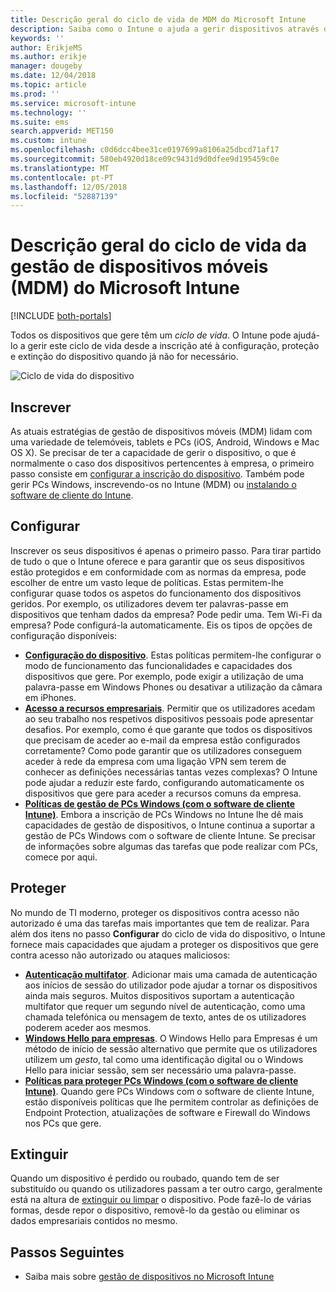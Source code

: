 ```yaml
---
title: Descrição geral do ciclo de vida de MDM do Microsoft Intune
description: Saiba como o Intune o ajuda a gerir dispositivos através do respetivo ciclo de vida, desde a inscrição até à configuração e à eventual extinção.
keywords: ''
author: ErikjeMS
ms.author: erikje
manager: dougeby
ms.date: 12/04/2018
ms.topic: article
ms.prod: ''
ms.service: microsoft-intune
ms.technology: ''
ms.suite: ems
search.appverid: MET150
ms.custom: intune
ms.openlocfilehash: c0d6dcc4bee31ce0197699a8106a25dbcd71af17
ms.sourcegitcommit: 580eb4920d18ce09c9431d9d0dfee9d195459c0e
ms.translationtype: MT
ms.contentlocale: pt-PT
ms.lasthandoff: 12/05/2018
ms.locfileid: "52887139"
---
```

# <a name="overview-of-the-microsoft-intune-mobile-device-management-mdm-lifecycle"></a>Descrição geral do ciclo de vida da gestão de dispositivos móveis (MDM) do Microsoft Intune

[!INCLUDE [both-portals](./includes/note-for-both-portals.md)]

Todos os dispositivos que gere têm um *ciclo de vida*. O Intune pode ajudá-lo a gerir este ciclo de vida desde a inscrição até à configuração, proteção e extinção do dispositivo quando já não for necessário.

![Ciclo de vida do dispositivo](./media/device-lifecycle.png "ciclo de vida do dispositivo do Intune")

## <a name="enroll"></a>Inscrever
As atuais estratégias de gestão de dispositivos móveis (MDM) lidam com uma variedade de telemóveis, tablets e PCs (iOS, Android, Windows e Mac OS X). Se precisar de ter a capacidade de gerir o dispositivo, o que é normalmente o caso dos dispositivos pertencentes à empresa, o primeiro passo consiste em [configurar a inscrição do dispositivo](device-enrollment.md). Também pode gerir PCs Windows, inscrevendo-os no Intune (MDM) ou [instalando o software de cliente do Intune](manage-windows-pcs-with-microsoft-intune.md).

## <a name="configure"></a>Configurar
Inscrever os seus dispositivos é apenas o primeiro passo. Para tirar partido de tudo o que o Intune oferece e para garantir que os seus dispositivos estão protegidos e em conformidade com as normas da empresa, pode escolher de entre um vasto leque de políticas. Estas permitem-lhe configurar quase todos os aspetos do funcionamento dos dispositivos geridos. Por exemplo, os utilizadores devem ter palavras-passe em dispositivos que tenham dados da empresa? Pode pedir uma. Tem Wi-Fi da empresa? Pode configurá-la automaticamente. Eis os tipos de opções de configuração disponíveis:

- [**Configuração do dispositivo**](device-profiles.md). Estas políticas permitem-lhe configurar o modo de funcionamento das funcionalidades e capacidades dos dispositivos que gere. Por exemplo, pode exigir a utilização de uma palavra-passe em Windows Phones ou desativar a utilização da câmara em iPhones.
- [**Acesso a recursos empresariais**](device-profiles.md). Permitir que os utilizadores acedam ao seu trabalho nos respetivos dispositivos pessoais pode apresentar desafios. Por exemplo, como é que garante que todos os dispositivos que precisam de aceder ao e-mail da empresa estão configurados corretamente? Como pode garantir que os utilizadores conseguem aceder à rede da empresa com uma ligação VPN sem terem de conhecer as definições necessárias tantas vezes complexas? O Intune pode ajudar a reduzir este fardo, configurando automaticamente os dispositivos que gere para aceder a recursos comuns da empresa.
- [**Políticas de gestão de PCs Windows (com o software de cliente Intune)**](common-windows-pc-management-tasks-with-the-microsoft-intune-computer-client.md). Embora a inscrição de PCs Windows no Intune lhe dê mais capacidades de gestão de dispositivos, o Intune continua a suportar a gestão de PCs Windows com o software de cliente Intune. Se precisar de informações sobre algumas das tarefas que pode realizar com PCs, comece por aqui.

## <a name="protect"></a>Proteger
No mundo de TI moderno, proteger os dispositivos contra acesso não autorizado é uma das tarefas mais importantes que tem de realizar. Para além dos itens no passo **Configurar** do ciclo de vida do dispositivo, o Intune fornece mais capacidades que ajudam a proteger os dispositivos que gere contra acesso não autorizado ou ataques maliciosos:
- [**Autenticação multifator**](multi-factor-authentication.md). Adicionar mais uma camada de autenticação aos inícios de sessão do utilizador pode ajudar a tornar os dispositivos ainda mais seguros. Muitos dispositivos suportam a autenticação multifator que requer um segundo nível de autenticação, como uma chamada telefónica ou mensagem de texto, antes de os utilizadores poderem aceder aos mesmos.
- [**Windows Hello para empresas**](windows-hello.md). O Windows Hello para Empresas é um método de início de sessão alternativo que permite que os utilizadores utilizem um *gesto*, tal como uma identificação digital ou o Windows Hello para iniciar sessão, sem ser necessário uma palavra-passe.
- [**Políticas para proteger PCs Windows (com o software de cliente Intune)**](policies-to-protect-windows-pcs-in-microsoft-intune.md). Quando gere PCs Windows com o software de cliente Intune, estão disponíveis políticas que lhe permitem controlar as definições de Endpoint Protection, atualizações de software e Firewall do Windows nos PCs que gere.

## <a name="retire"></a>Extinguir
Quando um dispositivo é perdido ou roubado, quando tem de ser substituído ou quando os utilizadores passam a ter outro cargo, geralmente está na altura de [extinguir ou limpar](device-management.md) o dispositivo. Pode fazê-lo de várias formas, desde repor o dispositivo, removê-lo da gestão ou eliminar os dados empresariais contidos no mesmo.

## <a name="next-steps"></a>Passos Seguintes

- Saiba mais sobre [gestão de dispositivos no Microsoft Intune](device-management.md)

